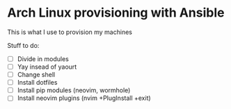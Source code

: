 # Arch Linux provisioning with Ansible

This is what I use to provision my machines

Stuff to do:
- [ ] Divide in modules
- [ ] Yay insead of yaourt
- [ ] Change shell
- [ ] Install dotfiles
- [ ] Install pip modules (neovim, wormhole)
- [ ] Install neovim plugins (nvim +PlugInstall +exit)

